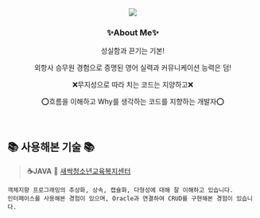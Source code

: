 <div align="center">
<img src="https://capsule-render.vercel.app/api?type=waving&color=gradient&height=300&section=header&text=😄Hyewon%20GitHub👋&fontSize=50" />
</div>
<h3 align="center">✨About Me✨</h3>
<p align="center"> 성실함과 끈기는 기본! </p>
<p align="center"> 외항사 승무원 경험으로 증명된 영어 실력과 커뮤니케이션 능력은 덤! </p>
<p align="center"> ❌무지성으로 따라 치는 코드는 지양하고❌ </p>
<p align="center"> ⭕흐름을 이해하고 Why를 생각하는 코드를 지향하는 개발자⭕ </p>
&nbsp;
&nbsp;
&nbsp;

## 📚 사용해본 기술 📚
> **☕JAVA**
> 🔗 [새싹청소년교육복지센터](https://github.com/hyewonkim1996/edu_project.git)
>
```
객체지향 프로그래밍의 추상화, 상속, 캡슐화, 다형성에 대해 잘 이해하고 있습니다.
인터페이스를 사용해본 경험이 있으며, Oracle과 연결하여 CRUD를 구현해본 경험이 있습니다.
```

<!--
- 🔭 I’m currently working on ...
- 🌱 I’m currently learning ...
- 👯 I’m looking to collaborate on ...
- 🤔 I’m looking for help with ...
- 💬 Ask me about ...
- 📫 How to reach me: ...
- 😄 Pronouns: ...
- ⚡ Fun fact: ...
-->

